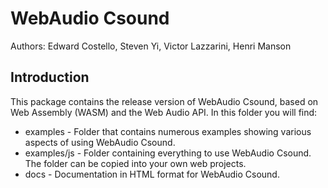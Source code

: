 # WebAudio Csound

Authors: Edward Costello, Steven Yi, Victor Lazzarini, Henri Manson

## Introduction

This package contains the release version of WebAudio Csound, based on Web Assembly (WASM) and the Web Audio API. In this folder you will find:

* examples - Folder that contains numerous examples showing various aspects of using WebAudio Csound. 
* examples/js - Folder containing everything to use WebAudio Csound. The folder can be copied into your own web projects.
* docs - Documentation in HTML format for WebAudio Csound. 


